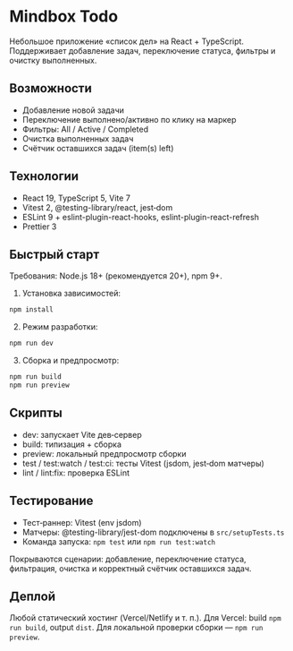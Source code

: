 # Mindbox Todo

Небольшое приложение «список дел» на React + TypeScript. Поддерживает добавление задач, переключение статуса, фильтры и очистку выполненных.

## Возможности

- Добавление новой задачи
- Переключение выполнено/активно по клику на маркер
- Фильтры: All / Active / Completed
- Очистка выполненных задач
- Счётчик оставшихся задач (item(s) left)

## Технологии

- React 19, TypeScript 5, Vite 7
- Vitest 2, @testing-library/react, jest‑dom
- ESLint 9 + eslint-plugin-react-hooks, eslint-plugin-react-refresh
- Prettier 3

## Быстрый старт

Требования: Node.js 18+ (рекомендуется 20+), npm 9+.

1) Установка зависимостей:

```bash
npm install
```

2) Режим разработки:

```bash
npm run dev
```

3) Сборка и предпросмотр:

```bash
npm run build
npm run preview
```

## Скрипты

- dev: запускает Vite дев‑сервер
- build: типизация + сборка
- preview: локальный предпросмотр сборки
- test / test:watch / test:ci: тесты Vitest (jsdom, jest‑dom матчеры)
- lint / lint:fix: проверка ESLint

## Тестирование

- Тест‑раннер: Vitest (env jsdom)
- Матчеры: @testing-library/jest-dom подключены в `src/setupTests.ts`
- Команда запуска: `npm test` или `npm run test:watch`

Покрываются сценарии: добавление, переключение статуса, фильтрация, очистка и корректный счётчик оставшихся задач.

## Деплой

Любой статический хостинг (Vercel/Netlify и т. п.). Для Vercel: build `npm run build`, output `dist`. Для локальной проверки сборки — `npm run preview`.
